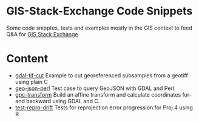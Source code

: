 # GIS-Stack-Exchange Code Snippets

Some code snipptes, tests and examples mostly in the GIS context to feed
Q&A for [GIS Stack Exchange](https://gis.stackexchange.com/).

# Content

* [gdal-tif-cut](./gdal-tif-cut)   Example to cut georeferenced subsamples from a geotiff using plain C 
* [geo-json-perl](./geo-json-perl) Test case to query GeoJSON with GDAL and Perl.
* [gpc-transform](./gpc-transform) Build an affine transform and calculate coordinates for- and backward using GDAL and C.  
* [test-repro-drift](./test-repro-drift) Tests for reprojection error progression for Proj.4 using R

